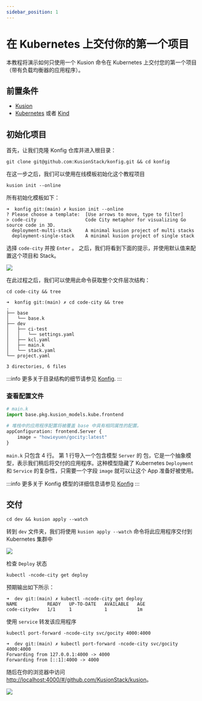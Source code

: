 ```yaml
---
sidebar_position: 1
---
```


# 在 Kubernetes 上交付你的第一个项目

本教程将演示如何只使用一个 Kusion 命令在 Kubernetes 上交付您的第一个项目（带有负载均衡器的应用程序）。

## 前置条件

- [Kusion](/docs/user_docs/getting-started/install)
- [Kubernetes](https://kubernetes.io/) 或者 [Kind](https://kind.sigs.k8s.io/)

## 初始化项目

首先，让我们克隆 Konfig 仓库并进入根目录：

```shell
git clone git@github.com:KusionStack/konfig.git && cd konfig
```

在这一步之后，我们可以使用在线模板初始化这个教程项目

```shell
kusion init --online
```

所有初始化模板如下：

```shell
➜  konfig git:(main) ✗ kusion init --online
? Please choose a template:  [Use arrows to move, type to filter]
> code-city                  Code City metaphor for visualizing Go source code in 3D.
  deployment-multi-stack     A minimal kusion project of multi stacks
  deployment-single-stack    A minimal kusion project of single stack
```

选择 `code-city` 并按 `Enter` 。 之后，我们将看到下面的提示，并使用默认值来配置这个项目和 Stack。

![](/img/docs/user_docs/getting-started/choose-template.gif)

在此过程之后，我们可以使用此命令获取整个文件层次结构：

```shell
cd code-city && tree
```

```shell
➜  konfig git:(main) ✗ cd code-city && tree
.
├── base
│   └── base.k
├── dev
│   ├── ci-test
│   │   └── settings.yaml
│   ├── kcl.yaml
│   ├── main.k
│   └── stack.yaml
└── project.yaml

3 directories, 6 files
```

:::info
 更多关于目录结构的细节请参见 [Konfig](/docs/user_docs/concepts/konfig).
:::

### 查看配置文件

```python
# main.k
import base.pkg.kusion_models.kube.frontend

# 堆栈中的应用程序配置将被覆盖 base 中具有相同属性的配置。
appConfiguration: frontend.Server {
    image = "howieyuen/gocity:latest"
}
```

`main.k` 只包含 4 行。 第 1 行导入一个包含模型 `Server` 的 包，它是一个抽象模型，表示我们稍后将交付的应用程序。这种模型隐藏了 Kubernetes `Deployment` 和 `Service` 的复杂性，只需要一个字段 `image` 就可以让这个 App 准备好被使用。

:::info
更多关于 Konfig 模型的详细信息请参见 [Konfig](https://github.com/KusionStack/konfig)
:::

## 交付

```shell
cd dev && kusion apply --watch
```

转到 `dev` 文件夹，我们将使用 `kusion apply --watch` 命令将此应用程序交付到 Kubernetes 集群中

![](/img/docs/user_docs/getting-started/apply.gif)

检查 `Deploy` 状态

```shell
kubectl -ncode-city get deploy
```

预期输出如下所示：

```shell
➜  dev git:(main) ✗ kubectl -ncode-city get deploy
NAME           READY   UP-TO-DATE   AVAILABLE   AGE
code-citydev   1/1     1            1           1m
```

使用 `service` 转发该应用程序

```shell
kubectl port-forward -ncode-city svc/gocity 4000:4000
```

```shell
➜  dev git:(main) ✗ kubectl port-forward -ncode-city svc/gocity 4000:4000
Forwarding from 127.0.0.1:4000 -> 4000
Forwarding from [::1]:4000 -> 4000
```

随后在你的浏览器中访问 [http://localhost:4000/#/github.com/KusionStack/kusion](http://localhost:4000/#/github.com/KusionStack/kusion)。

![](/img/docs/user_docs/getting-started/gocity.png)
